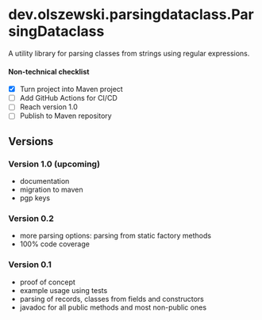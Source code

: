 # dev.olszewski.parsingdataclass.ParsingDataclass

A utility library for parsing classes from strings using regular expressions.

#### Non-technical checklist
- [X] Turn project into Maven project
- [ ] Add GitHub Actions for CI/CD
- [ ] Reach version 1.0
- [ ] Publish to Maven repository

## Versions
### Version 1.0 (upcoming)
- documentation
- migration to maven
- pgp keys
### Version 0.2
- more parsing options: parsing from static factory methods
- 100% code coverage
### Version 0.1
- proof of concept
- example usage using tests
- parsing of records, classes from fields and constructors
- javadoc for all public methods and most non-public ones
